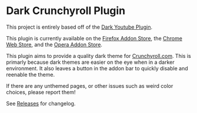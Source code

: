 # Dark Crunchyroll Plugin
This project is entirely based off of the [Dark Youtube Plugin](https://github.com/stormbreakerbg/Dark-youtube-plugin-chrome).

This plugin is currently available on the [Firefox Addon Store](https://addons.mozilla.org/en-US/firefox/addon/dark-skin-crunchyroll), the [Chrome Web Store](https://chrome.google.com/webstore/detail/dark-skin-for-crunchyroll/agjiicokbioponboibkfhfgmhcacafph), and the [Opera Addon Store](https://addons.opera.com/en/extensions/details/dark-skin-for-crunchyroll/).

This plugin aims to provide a quality dark theme for [Crunchyroll.com](https://crunchyroll.com).  This is primarly because dark themes are easier on the eye when in a darker environment.
It also leaves a button in the addon bar to quickly disable and reenable the theme.

If there are any unthemed pages, or other issues such as weird color choices, please report them!

See [Releases](https://github.com/link07/Dark-Crunchyroll-Plugin-Chrome/releases) for changelog.
